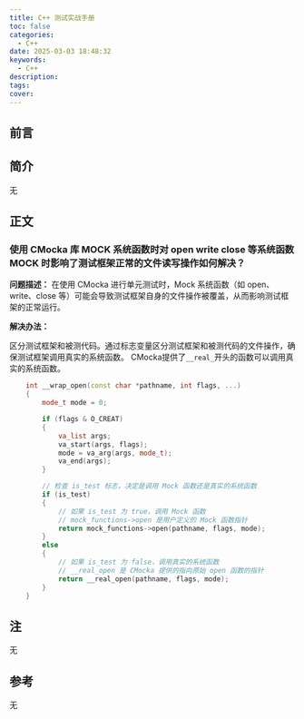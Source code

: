 ```yaml
---
title: C++ 测试实战手册
toc: false
categories:
  - C++
date: 2025-03-03 18:48:32
keywords:
  - C++
description:
tags:
cover:
---
```


<!--
注释的方法：
在正文需要注释的地方插入下面的代码，根据需要修改编号：
  <sup>[1](#note1)</sup>
在"注"章节插入对应编号的注释内容:
  <div id="note1"></div>
  [1] 这是注的内容
-->

## 前言

## 简介

无

<!-- more -->

## 正文

### 使用 CMocka 库 MOCK 系统函数时对 open write close 等系统函数 MOCK 时影响了测试框架正常的文件读写操作如何解决？

**问题描述：**
在使用 CMocka 进行单元测试时，Mock 系统函数（如 open、write、close 等）可能会导致测试框架自身的文件操作被覆盖，从而影响测试框架的正常运行。

**解决办法：**

​区分测试框架和被测代码​。通过标志变量区分测试框架和被测代码的文件操作，确保测试框架调用真实的系统函数。
CMocka提供了`__real_`开头的函数可以调用真实的系统函数。

```cpp
    int __wrap_open(const char *pathname, int flags, ...)
    {
        mode_t mode = 0;

        if (flags & O_CREAT)
        {
            va_list args;
            va_start(args, flags);
            mode = va_arg(args, mode_t);
            va_end(args);
        }

        // 检查 is_test 标志，决定是调用 Mock 函数还是真实的系统函数
        if (is_test)
        {
            // 如果 is_test 为 true，调用 Mock 函数
            // mock_functions->open 是用户定义的 Mock 函数指针
            return mock_functions->open(pathname, flags, mode);
        }
        else
        {
            // 如果 is_test 为 false，调用真实的系统函数
            // __real_open 是 CMocka 提供的指向原始 open 函数的指针
            return __real_open(pathname, flags, mode);
        }
    }
```

## 注

无

## 参考

无
